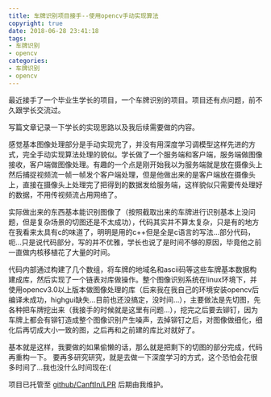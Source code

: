 ```yaml
---
title: 车牌识别项目接手--使用opencv手动实现算法
copyright: true
date: 2018-06-28 23:41:18
tags:
- 车牌识别
- opencv
categories:
- 车牌识别
- opencv
---
```


最近接手了一个毕业生学长的项目，一个车牌识别的项目。项目还有点问题，前不久跟学长交流过。

写篇文章记录一下学长的实现思路以及我后续需要做的内容。

感觉基本图像处理部分是手动实现完了，并没有用深度学习调模型这样先进的方式，完全手动实现算法处理的貌似。学长做了一个服务端和客户端，服务端做图像接收，客户端做图像处理。有趣的一个点是刚开始我以为服务端就是放在摄像头上然后捕捉视频流一帧一帧发个客户端处理，但是他做出来的是客户端放在摄像头上，直接在摄像头上处理完了把得到的数据发给服务端，这样貌似只需要传处理好的数据，不用传视频流占用网络了。

实际做出来的东西基本能识别图像了（按照截取出来的车牌进行识别基本上没问题，但是复杂场景的切图还是不太成功），代码其实并不算太复杂，只是有的地方在我看来太具有c的味道了，明明是用的c++但是全是c语言的写法...部分代码，呃...只是说代码部分，写的并不优雅，学长也说了是时间不够的原因，毕竟他之前一直做内核移植花了大量的时间。

代码内部通过构建了几个数组，将车牌的地域名和ascii码等这些车牌基本数据构建成库，然后实现了一个链表对库做操作。整个图像识别系统在linux环境下，并使用opencv3.0以上版本做图像处理的库（后来我在我自己的环境安装opencv后编译未成功，highgui缺失...目前也还没搞定，没时间...），主要做法是先切图，先各种把车牌挖出来（我接手的时候就是这里有问题...），挖完之后要去铆钉，因为车牌上都会有铆钉造成整个图像识别产生噪声，去掉铆钉之后，对图像做细化，细化后再切成大小一致的图，之后再和之前建的库比对就好了。

基本就是这样，我要做的如果偷懒的话，那么就是把剩下的切图的部分完成，代码再重构一下。
要再多研究研究，就是去做一下深度学习的方式，这个恐怕会花很多时间了...我也没什么时间现在:(

项目已托管至 [github/CanftIn/LPR](https://github.com/CanftIn/LPR) 后期由我维护。